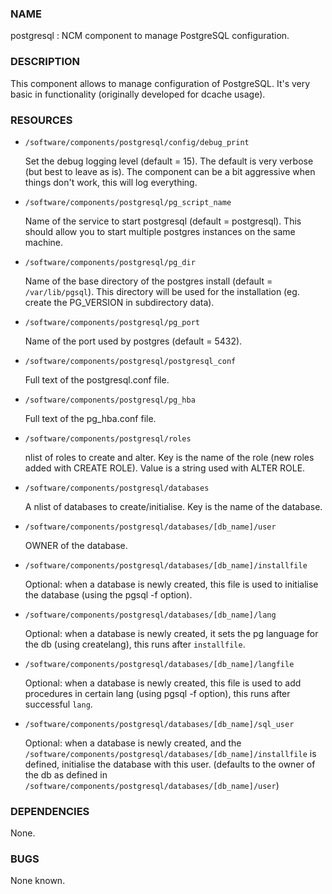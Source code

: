 ### NAME

postgresql : NCM component to manage PostgreSQL configuration.

### DESCRIPTION

This component allows to manage configuration of PostgreSQL.
It's very basic in functionality (originally developed for dcache usage).

### RESOURCES

- `/software/components/postgresql/config/debug_print`

    Set the debug logging level (default = 15). The default is very verbose (but best to leave as is).
    The component can be a bit aggressive when things don't work, this will log everything.

- `/software/components/postgresql/pg_script_name`

    Name of the service to start postgresql (default = postgresql).
    This should allow you to start multiple postgres instances on the same machine.

- `/software/components/postgresql/pg_dir`

    Name of the base directory of the postgres install (default = `/var/lib/pgsql`).
    This directory will be used for the installation (eg. create the PG\_VERSION in subdirectory data).

- `/software/components/postgresql/pg_port`

    Name of the port used by postgres (default = 5432).

- `/software/components/postgresql/postgresql_conf`

    Full text of the postgresql.conf file.

- `/software/components/postgresql/pg_hba`

    Full text of the pg\_hba.conf file.

- `/software/components/postgresql/roles`

    nlist of roles to create and alter.
    Key is the name of the role (new roles added with CREATE ROLE).
    Value is a string used with ALTER ROLE.

- `/software/components/postgresql/databases`

    A nlist of databases to create/initialise.
    Key is the name of the database.

- `/software/components/postgresql/databases/[db_name]/user`

    OWNER of the database.

- `/software/components/postgresql/databases/[db_name]/installfile`

    Optional: when a database is newly created, this file is used to initialise the database (using the pgsql -f option).

- `/software/components/postgresql/databases/[db_name]/lang`

    Optional: when a database is newly created, it sets the pg language for the db (using createlang), this runs after `installfile`.

- `/software/components/postgresql/databases/[db_name]/langfile`

    Optional: when a database is newly created, this file is used to add procedures in certain lang (using pgsql -f option), this runs after successful `lang`.

- `/software/components/postgresql/databases/[db_name]/sql_user`

    Optional: when a database is newly created, and the `/software/components/postgresql/databases/[db_name]/installfile` is defined, initialise the database with this user.
    (defaults to the owner of the db as defined in `/software/components/postgresql/databases/[db_name]/user`)

### DEPENDENCIES

None.

### BUGS

None known.


